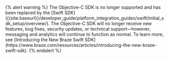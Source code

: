<br>
{% alert warning %}
The Objective-C SDK is no longer supported and has been replaced by the [Swift SDK]({{site.baseurl}}/developer_guide/platform_integration_guides/swift/initial_sdk_setup/overview/). The Objective-C SDK will no longer receive new features, bug fixes, security updates, or technical support&#8212;however, messaging and analytics will continue to function as normal. To learn more, see [Introducing the New Braze Swift SDK](https://www.braze.com/resources/articles/introducing-the-new-braze-swift-sdk).
{% endalert %}

